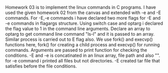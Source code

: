 Homework 03 is to implement the linux commands in C programs.
I have used the given homework 02 from the canvas and extended with -e and -E commands.
For -E,-e commands i have declared two more flags for -E and -e commands in flagargs structure.
Using switch case and optarg i declared the flag value to 1 in the command line arguments.
Declare an array to optarg to get command line command "ls-l" and it is passed to an array. Similar process is carried out to E flag also.
We use fork() and execvp() functions here, fork() for creating a child process and execvp() for running commands. 
Arguments are passed to print function for checking the conditions. -E and -e is concatinated in an linux array, file path and also "".
for -e command i printed all files but not directories. -E created tar file that satisfies before the file conditions.
